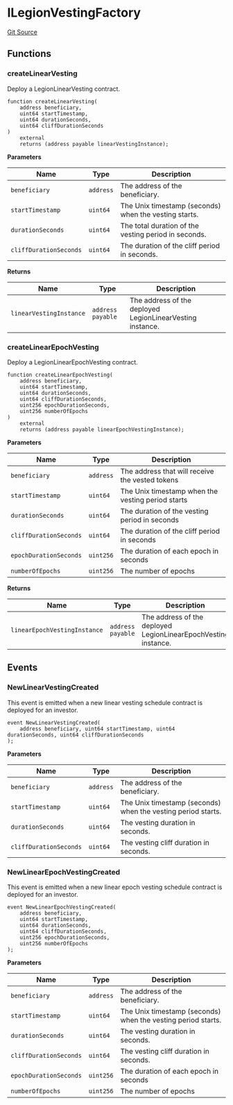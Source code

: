 # ILegionVestingFactory
[Git Source](https://github.com/Legion-Team/evm-contracts/blob/eacaebdc1fce4e197305af05084de59f36b83e3e/src/interfaces/factories/ILegionVestingFactory.sol)


## Functions
### createLinearVesting

Deploy a LegionLinearVesting contract.


```solidity
function createLinearVesting(
    address beneficiary,
    uint64 startTimestamp,
    uint64 durationSeconds,
    uint64 cliffDurationSeconds
)
    external
    returns (address payable linearVestingInstance);
```
**Parameters**

|Name|Type|Description|
|----|----|-----------|
|`beneficiary`|`address`|The address of the beneficiary.|
|`startTimestamp`|`uint64`|The Unix timestamp (seconds) when the vesting starts.|
|`durationSeconds`|`uint64`|The total duration of the vesting period in seconds.|
|`cliffDurationSeconds`|`uint64`|The duration of the cliff period in seconds.|

**Returns**

|Name|Type|Description|
|----|----|-----------|
|`linearVestingInstance`|`address payable`|The address of the deployed LegionLinearVesting instance.|


### createLinearEpochVesting

Deploy a LegionLinearEpochVesting contract.


```solidity
function createLinearEpochVesting(
    address beneficiary,
    uint64 startTimestamp,
    uint64 durationSeconds,
    uint64 cliffDurationSeconds,
    uint256 epochDurationSeconds,
    uint256 numberOfEpochs
)
    external
    returns (address payable linearEpochVestingInstance);
```
**Parameters**

|Name|Type|Description|
|----|----|-----------|
|`beneficiary`|`address`|The address that will receive the vested tokens|
|`startTimestamp`|`uint64`|The Unix timestamp when the vesting period starts|
|`durationSeconds`|`uint64`|The duration of the vesting period in seconds|
|`cliffDurationSeconds`|`uint64`|The duration of the cliff period in seconds|
|`epochDurationSeconds`|`uint256`|The duration of each epoch in seconds|
|`numberOfEpochs`|`uint256`|The number of epochs|

**Returns**

|Name|Type|Description|
|----|----|-----------|
|`linearEpochVestingInstance`|`address payable`|The address of the deployed LegionLinearEpochVesting instance.|


## Events
### NewLinearVestingCreated
This event is emitted when a new linear vesting schedule contract is deployed for an investor.


```solidity
event NewLinearVestingCreated(
    address beneficiary, uint64 startTimestamp, uint64 durationSeconds, uint64 cliffDurationSeconds
);
```

**Parameters**

|Name|Type|Description|
|----|----|-----------|
|`beneficiary`|`address`|The address of the beneficiary.|
|`startTimestamp`|`uint64`|The Unix timestamp (seconds) when the vesting period starts.|
|`durationSeconds`|`uint64`|The vesting duration in seconds.|
|`cliffDurationSeconds`|`uint64`|The vesting cliff duration in seconds.|

### NewLinearEpochVestingCreated
This event is emitted when a new linear epoch vesting schedule contract is deployed for an investor.


```solidity
event NewLinearEpochVestingCreated(
    address beneficiary,
    uint64 startTimestamp,
    uint64 durationSeconds,
    uint64 cliffDurationSeconds,
    uint256 epochDurationSeconds,
    uint256 numberOfEpochs
);
```

**Parameters**

|Name|Type|Description|
|----|----|-----------|
|`beneficiary`|`address`|The address of the beneficiary.|
|`startTimestamp`|`uint64`|The Unix timestamp (seconds) when the vesting period starts.|
|`durationSeconds`|`uint64`|The vesting duration in seconds.|
|`cliffDurationSeconds`|`uint64`|The vesting cliff duration in seconds.|
|`epochDurationSeconds`|`uint256`|The duration of each epoch in seconds|
|`numberOfEpochs`|`uint256`|The number of epochs|


